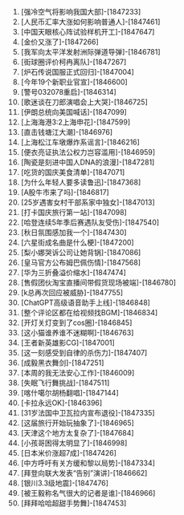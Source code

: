 
1. [强冷空气将影响我国大部]-[1847233]
1. [人民币汇率大涨如何影响普通人]-[1847461]
1. [中国天眼核心阵试验样机开工]-[1847647]
1. [金价又涨了]-[1847266]
1. [我军向太平洋发射洲际弹道导弹]-[1846781]
1. [街球圈评价柯冉离队]-[1847267]
1. [炉石传说国服正式回归]-[1847004]
1. [今年19个新职业官宣]-[1846600]
1. [警号032078重启]-[1846314]
1. [歌迷谈在刀郎演唱会上大哭]-[1846725]
1. [伊朗总统向美国喊话]-[1847099]
1. [上海海港3:2上海申花]-[1847599]
1. [直击钱塘江大潮]-[1846976]
1. [上海松江车墩爆炸系谣言]-[1846216]
1. [便衣亮证执法公权力岂容滥用]-[1846959]
1. [陶瓷是刻进中国人DNA的浪漫]-[1847281]
1. [吃货的国庆美食清单]-[1847071]
1. [为什么年轻人要多读鲁迅]-[1847368]
1. [A股牛市来了吗]-[1846817]
1. [25岁遇害女村干部系家中独女]-[1847013]
1. [打卡国庆旅行第一站]-[1847098]
1. [哈登连续5年季后赛遇队友受伤]-[1847540]
1. [秋日氛围感加我一个]-[1847430]
1. [六星街成名曲是什么梗]-[1847200]
1. [梨小娜哭诉公司让她背锅]-[1847086]
1. [皇马官方公布姆巴佩伤情]-[1847568]
1. [华为三折叠溢价缩水]-[1847474]
1. [售假团伙淘宝直播间带假货现场被端]-[1846780]
1. [k总再次回应被威胁]-[1847755]
1. [ChatGPT高级语音助手上线]-[1846848]
1. [整个评论区都在给视频找BGM]-[1846834]
1. [开灯关灯变到了cos圈]-[1846845]
1. [这小猫谁养谁不迷糊啊]-[1846763]
1. [王者新英雄影CG]-[1847001]
1. [这一刻感受到自律的杀伤力]-[1847407]
1. [成毅黑衣舞剑]-[1847251]
1. [本周的我无法安心工作]-[1846009]
1. [失眠飞行舞挑战]-[1847511]
1. [喀什噶尔胡杨翻唱]-[1847144]
1. [卡拉永远OK]-[1846396]
1. [31岁法国中卫瓦拉内宣布退役]-[1847335]
1. [这届旅行开始玩抽象了]-[1846965]
1. [天津这个地方太复杂了]-[1847684]
1. [小孩哥困得太明显了]-[1846998]
1. [日本米价涨超7成]-[1847426]
1. [中方呼吁有关方缓和黎以局势]-[1847334]
1. [拜登向联大发表“告别”演讲]-[1846662]
1. [银川3.3级地震]-[1847476]
1. [被王毅称名气很大的记者是谁]-[1846966]
1. [拜拜哈哈超甜手势舞]-[1847453]